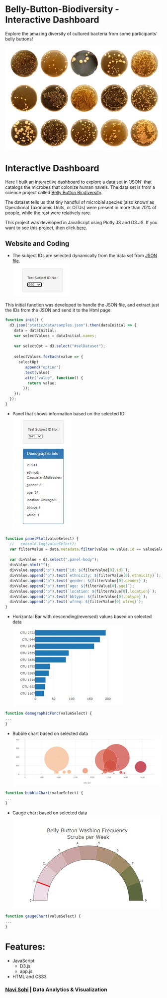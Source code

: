 # Belly-Button-Biodiversity - Interactive Dashboard
Explore the amazing diversity of cultured bacteria from some participants’ belly buttons!

![BBB.jpg](https://github.com/PlainJane20/Belly_Button_Biodiversity/blob/main/images/BBB.JPG)

# Interactive Dashboard
Here I built an interactive dashboard to explore a data set in 'JSON' that catalogs the microbes that colonize human navels. The data set is from a science project called [Belly Button Biodiversity](http://robdunnlab.com/projects/belly-button-biodiversity/results-and-data/). 

The dataset tells us that tiny handful of microbial species (also known as Operational Taxonomic Units, or OTUs) were present in more than 70% of people, while the rest were relatively rare.

This project was developed in JavaScript using Plotly.JS and D3.JS.
If you want to see this project, then click [here](https://plainjane20.github.io/Belly_Button_Biodiversity/).

## Website and Coding
* The subject IDs are selected dynamically from the data set from [JSON file](/statoc/data/samples.json).<br>
![doc](/images/BellySubjectID.JPG)<br>

This initial function was developed to handle the JSON file, and extract just the IDs from the JSON and send it to the Html page:<br>
```JavaScript
function init() {
  d3.json("static/data/samples.json").then(dataInitial => {
    data = dataInitial;
    var selectValues = dataInitial.names;

    var selectOpt = d3.select("#selDataset");

    selectValues.forEach(value => {
      selectOpt
        .append("option")
        .text(value)
        .attr("value", function() {
          return value;
        });
    });
  });
}
```

* Panel that shows information based on the selected ID<br>
![panel](/images/BellyPanelChart.JPG) <br>
```JavaScript
function panelPlot(valueSelect) {
  //   console.log(valueSelect);
  var filterValue = data.metadata.filter(value => value.id == valueSelect);

  var divValue = d3.select(".panel-body");
  divValue.html("");
  divValue.append("p").text(`id: ${filterValue[0].id}`);
  divValue.append("p").text(`ethnicity: ${filterValue[0].ethnicity}`);
  divValue.append("p").text(`gender: ${filterValue[0].gender}`);
  divValue.append("p").text(`age: ${filterValue[0].age}`);
  divValue.append("p").text(`location: ${filterValue[0].location}`);
  divValue.append("p").text(`bbtype: ${filterValue[0].bbtype}`);
  divValue.append("p").text(`wfreq: ${filterValue[0].wfreq}`);
}
```
* Horizontal Bar with descending(reversed) values based on selected data<br>
![hbar](/images/BellyBarGraph.JPG) <br>
```JavaScript
function demographicFunc(valueSelect) {
...
}
```
* Bubble chart based on selected data<br>
![hbar](/images/BellyBubbleChart.JPG) <br>
```JavaScript
function bubbleChart(valueSelect) {
...
}
```

* Gauge chart based on selected data<br>
![hbar](/images/BellyGaugeChart.JPG) <br>
```JavaScript
function gaugeChart(valueSelect) {
...
}
```

# Features:
* JavaScript
  * D3.js
  * app.js
* HTML and CSS3

### [Navi Sohi](https://github.com/PlainJane20) | Data Analytics & Visualization
